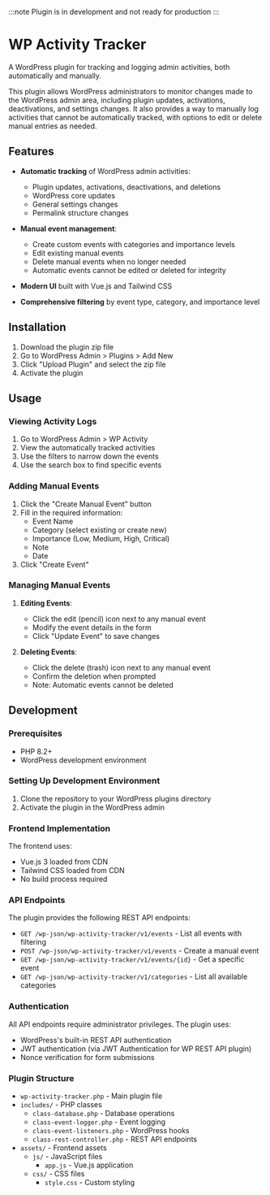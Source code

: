 :::note
Plugin is in development and not ready for production
:::

# WP Activity Tracker

A WordPress plugin for tracking and logging admin activities, both automatically and manually.

This plugin allows WordPress administrators to monitor changes made to the WordPress admin area, including plugin updates, activations, deactivations, and settings changes. It also provides a way to manually log activities that cannot be automatically tracked, with options to edit or delete manual entries as needed.

## Features

- **Automatic tracking** of WordPress admin activities:
  - Plugin updates, activations, deactivations, and deletions
  - WordPress core updates
  - General settings changes
  - Permalink structure changes

- **Manual event management**:
  - Create custom events with categories and importance levels
  - Edit existing manual events
  - Delete manual events when no longer needed
  - Automatic events cannot be edited or deleted for integrity

- **Modern UI** built with Vue.js and Tailwind CSS

- **Comprehensive filtering** by event type, category, and importance level

## Installation

1. Download the plugin zip file
2. Go to WordPress Admin > Plugins > Add New
3. Click "Upload Plugin" and select the zip file
4. Activate the plugin

## Usage

### Viewing Activity Logs

1. Go to WordPress Admin > WP Activity
2. View the automatically tracked activities
3. Use the filters to narrow down the events
4. Use the search box to find specific events

### Adding Manual Events

1. Click the "Create Manual Event" button
2. Fill in the required information:
   - Event Name
   - Category (select existing or create new)
   - Importance (Low, Medium, High, Critical)
   - Note
   - Date
3. Click "Create Event"

### Managing Manual Events

1. **Editing Events**:
   - Click the edit (pencil) icon next to any manual event
   - Modify the event details in the form
   - Click "Update Event" to save changes

2. **Deleting Events**:
   - Click the delete (trash) icon next to any manual event
   - Confirm the deletion when prompted
   - Note: Automatic events cannot be deleted

## Development

### Prerequisites

- PHP 8.2+
- WordPress development environment

### Setting Up Development Environment

1. Clone the repository to your WordPress plugins directory
2. Activate the plugin in the WordPress admin

### Frontend Implementation

The frontend uses:
- Vue.js 3 loaded from CDN
- Tailwind CSS loaded from CDN
- No build process required

### API Endpoints

The plugin provides the following REST API endpoints:

- `GET /wp-json/wp-activity-tracker/v1/events` - List all events with filtering
- `POST /wp-json/wp-activity-tracker/v1/events` - Create a manual event
- `GET /wp-json/wp-activity-tracker/v1/events/{id}` - Get a specific event
- `GET /wp-json/wp-activity-tracker/v1/categories` - List all available categories

### Authentication

All API endpoints require administrator privileges. The plugin uses:
- WordPress's built-in REST API authentication
- JWT authentication (via JWT Authentication for WP REST API plugin)
- Nonce verification for form submissions

### Plugin Structure

- `wp-activity-tracker.php` - Main plugin file
- `includes/` - PHP classes
  - `class-database.php` - Database operations
  - `class-event-logger.php` - Event logging
  - `class-event-listeners.php` - WordPress hooks
  - `class-rest-controller.php` - REST API endpoints
- `assets/` - Frontend assets
  - `js/` - JavaScript files
    - `app.js` - Vue.js application
  - `css/` - CSS files
    - `style.css` - Custom styling